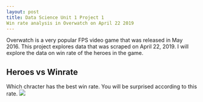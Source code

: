 ```yaml
---
layout: post
title: Data Science Unit 1 Project 1
Win rate analysis in Overwatch on April 22 2019
---
```


Overwatch is a very popular FPS video game that was released in May 2016.  This project explores data that was scraped on April 22, 2019.  I will explore the data on win rate of the heroes in the game.

## Heroes vs Winrate
Which chracter has the best win rate. You will be surprised according to this rate.
![](path/to/img/graph1.png)

